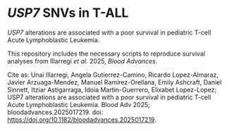# _USP7_ SNVs in T-ALL
_USP7_ alterations are associated with a poor survival in pediatric T-cell Acute Lymphoblastic Leukemia.

This repository includes the necessary scripts to reproduce survival analyses from Illarregi _et al._ 2025, _Blood Advances_.

Cite as: Unai Illarregi, Angela Gutierrez-Camino, Ricardo Lopez-Almaraz, Javier Arzuaga-Mendez, Manuel Ramírez-Orellana, Emily Ashcraft, Daniel Sinnett, Itziar Astigarraga, Idoia Martin-Guerrero, Elixabet Lopez-Lopez; USP7 alterations are associated with a poor survival in pediatric T-cell Acute Lymphoblastic Leukemia. Blood Adv 2025; bloodadvances.2025017219. doi: https://doi.org/10.1182/bloodadvances.2025017219.
